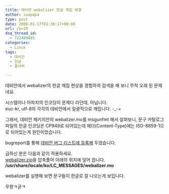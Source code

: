 ```yaml
---
title: 데비안 webalizer 한글 깨짐 해결
author: suapapa
type: post
date: 2008-01-17T01:38:17+00:00
url: /p=19
dsq_thread_id:
  - 722489485
categories:
  - Linux
tags:
  - 데비안
  - 한글
  - 홈서버

---
```

데비안에서 webalizer의 한글 깨짐 현상을 경험하여 검색을 해 보니 무척 오래 된 문제네요.

시스템이나 아파치의 인코딩이 문제다 라던데, 아닙니다.  
euc-kr, utf-8의 각각의 데비안에서 일괄적으로 깨집니다. -_-+

 그래서, 데비안 페키지안의 webalizer.mo를 msgunfmt 해서 살펴보니, 문구 카탈로그 파일의 한글 인코딩은 CP949로 되어있는데 헤더(Content-Type)에는 ISO-8859-1으로 되어있는게 원인이었습니다.

bugreport를 통해 [데비안 버그 리스트에 등록해][1] 두었습니다.

급하신 분은 다음과 같이 적용하세요.  
[webalizer.zip][2]을 압축풀어 아래의 위치에 덮어 씁니다.  
**/usr/share/locale/ko/LC_MESSAGES/webalizer.mo**

webalizer를 실행해 보면 문구들이 한글로 잘 나오는게 보입니다.

우왕ㅋ굳ㅋ

 [1]: http://bugs.debian.org/cgi-bin/bugreport.cgi?bug=461176
 [2]: https://homin.dev/asset/blog/2008/01/webalizer.zip "webalizer.zip"